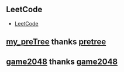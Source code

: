 ## LeetCode

- [LeetCode](algorithms)

## [my_preTree](algorithms/src/pretree) thanks [pretree](https://crates.io/crates/pretree)
## [game2048](game-2048-tui/src) thanks [game2048](https://github.com/WanderHuang/game-2048-tui)